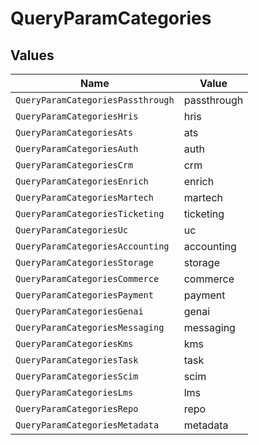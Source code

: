 # QueryParamCategories


## Values

| Name                              | Value                             |
| --------------------------------- | --------------------------------- |
| `QueryParamCategoriesPassthrough` | passthrough                       |
| `QueryParamCategoriesHris`        | hris                              |
| `QueryParamCategoriesAts`         | ats                               |
| `QueryParamCategoriesAuth`        | auth                              |
| `QueryParamCategoriesCrm`         | crm                               |
| `QueryParamCategoriesEnrich`      | enrich                            |
| `QueryParamCategoriesMartech`     | martech                           |
| `QueryParamCategoriesTicketing`   | ticketing                         |
| `QueryParamCategoriesUc`          | uc                                |
| `QueryParamCategoriesAccounting`  | accounting                        |
| `QueryParamCategoriesStorage`     | storage                           |
| `QueryParamCategoriesCommerce`    | commerce                          |
| `QueryParamCategoriesPayment`     | payment                           |
| `QueryParamCategoriesGenai`       | genai                             |
| `QueryParamCategoriesMessaging`   | messaging                         |
| `QueryParamCategoriesKms`         | kms                               |
| `QueryParamCategoriesTask`        | task                              |
| `QueryParamCategoriesScim`        | scim                              |
| `QueryParamCategoriesLms`         | lms                               |
| `QueryParamCategoriesRepo`        | repo                              |
| `QueryParamCategoriesMetadata`    | metadata                          |